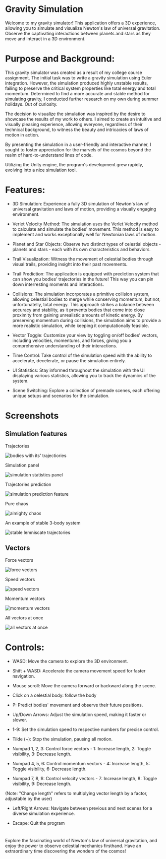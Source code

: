 # Gravity Simulation
Welcome to my gravity simulator! This application offers a 3D experience, allowing you to simulate and visualize Newton's law of universal gravitation. Observe the captivating interactions between planets and stars as they move and interact in a 3D environment.

# Purpose and Background:
This gravity simulator was created as a result of my college course assignment. The initial task was to write a gravity simulation using Euler integration. However, the simulation produced highly unstable results, failing to preserve the critical system properties like total energy and total momentum. Determined to find a more accurate and stable method for simulating gravity, I conducted further research on my own during summer holidays. Out of curiosity.

The decision to visualize the simulation was inspired by the desire to showcase the results of my work to others. I aimed to create an intuitive and visually pleasing experience, allowing everyone, regardless of their technical background, to witness the beauty and intricacies of laws of motion in action.

By presenting the simulation in a user-friendly and interactive manner, I sought to foster appreciation for the marvels of the cosmos beyond the realm of hard-to-understand lines of code.

Utilizing the Unity engine, the program's development grew rapidly, evolving into a nice simulation tool.

# Features:
* 3D Simulation: Experience a fully 3D simulation of Newton's law of universal gravitation and laws of motion, providing a visually engaging environment.

* Verlet Velocity Method: The simulation uses the Verlet Velocity method to calculate and simulate the bodies' movement. This method is easy to implement and works exceptionally well for Newtonian laws of motion.

* Planet and Star Objects: Observe two distinct types of celestial objects - planets and stars - each with its own characteristics and behaviors.

* Trail Visualization: Witness the movement of celestial bodies through visual trails, providing insight into their past movements.

* Trail Prediction: The application is equipped with prediction system that can show you bodies' trajectories in the future! This way you can pin down interresting moments and interactions.

* Collisions: The simulation incorporates a primitive collision system, allowing celestial bodies to merge while conserving momentum, but not, unfortunatelly, total energy. This approach strikes a balance between accuracy and stability, as it prevents bodies that come into close proximity from gaining unrealistic amounts of kinetic energy. By preserving momentum during collisions, the simulation aims to provide a more realistic simulation, while keeping it computationally feasible.

* Vector Toggle: Customize your view by toggling on/off bodies' vectors, including velocities, momentums, and forces, giving you a comprehensive understanding of their interactions.

* Time Control: Take control of the simulation speed with the ability to accelerate, decelerate, or pause the simulation entirely.

* UI Statistics: Stay informed throughout the simulation with the UI displaying various statistics, allowing you to track the dynamics of the system.

* Scene Switching: Explore a collection of premade scenes, each offering unique setups and scenarios for the simulation.

# Screenshots
## Simulation features
Trajectories

![bodies with its' trajectiories](./Documentation/trajectories.png)

Simulation panel

![simulation statistics panel](./Documentation/statistics.png)

Trajectories prediction

![simulation prediction feature](./Documentation/prediction.png)

Pure chaos

![almighty chaos](./Documentation/chaos.png)

An example of stable 3-body system

![stable lemniscate trajectories](./Documentation/lemniscate.png)

## Vectors
Force vectors

![force vectors](./Documentation/vectors/force.png)

Speed vectors

![speed vectors](./Documentation/vectors/speed.png)

Momentum vectors

![momentum vectors](./Documentation/vectors/momentum.png)

All vectors at once

![all vectors at once](./Documentation/vectors/all_vectors.png)

# Controls:
* WASD: Move the camera to explore the 3D environment.

* Shift + WASD: Accelerate the camera movement speed for faster navigation.

* Mouse scroll: Move the camera forward or backward along the scene.

* Click on a celestial body: follow the body

* P: Predict bodies' movement and observe their future positions.

* Up/Down Arrows: Adjust the simulation speed, making it faster or slower.

* 1-9: Set the simulation speed to respective numbers for precise control.

* Tilde (~): Stop the simulation, pausing all motion.

* Numpad 1, 2, 3: Control force vectors - 1: Increase length, 2: Toggle visibility, 3: Decrease length.

* Numpad 4, 5, 6: Control momentum vectors - 4: Increase length, 5: Toggle visibility, 6: Decrease length.

* Numpad 7, 8, 9: Control velocity vectors - 7: Increase length, 8: Toggle visibility, 9: Decrease length.

(Note: "Change length" refers to multiplying vector length by a factor, adjustable by the user)

* Left/Right Arrows: Navigate between previous and next scenes for a diverse simulation experience.

* Escape: Quit the program

#
Explore the fascinating world of Newton's law of universal gravitation, and enjoy the power to observe celestial mechanics firsthand. Have an extraordinary time discovering the wonders of the cosmos!